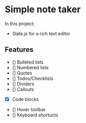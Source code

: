 # Simple note taker

In this project:

- Slate.js for a rich text editor

## Features

- [] Bulleted lists
- [] Numbered lists
- [] Quotes
- [] Todos/Checklists
- [] Dividers
- [] Callouts
- [x] Code blocks
- [] Hover toolbar
- [] Keyboard shortucts
